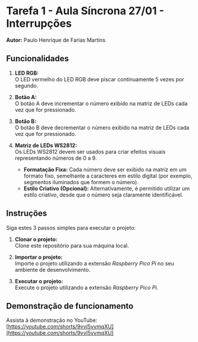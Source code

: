 # Tarefa 1 - Aula Síncrona 27/01 - Interrupções

**Autor:** Paulo Henrique de Farias Martins

## Funcionalidades

1. **LED RGB:**  
   O LED vermelho do LED RGB deve piscar continuamente 5 vezes por segundo.

2. **Botão A:**  
   O botão A deve incrementar o número exibido na matriz de LEDs cada vez que for pressionado.

3. **Botão B:**  
   O botão B deve decrementar o número exibido na matriz de LEDs cada vez que for pressionado.

4. **Matriz de LEDs WS2812:**  
   Os LEDs WS2812 devem ser usados para criar efeitos visuais representando números de 0 a 9.  
   - **Formatação Fixa:** Cada número deve ser exibido na matriz em um formato fixo, semelhante a caracteres em estilo digital (por exemplo, segmentos iluminados que formem o número).  
   - **Estilo Criativo (Opcional):** Alternativamente, é permitido utilizar um estilo criativo, desde que o número seja claramente identificável.

## Instruções

Siga estes 3 passos simples para executar o projeto:

1. **Clonar o projeto:**  
   Clone este repositório para sua máquina local.

2. **Importar o projeto:**  
   Importe o projeto utilizando a extensão *Raspberry Pico Pi* no seu ambiente de desenvolvimento.

3. **Executar o projeto:**  
   Execute o projeto utilizando a extensão *Raspberry Pico Pi*.

## Demonstração de funcionamento

Assista à demonstração no YouTube:  
[https://youtube.com/shorts/9vvI5vvmqXU](https://youtube.com/shorts/9vvI5vvmqXU)
